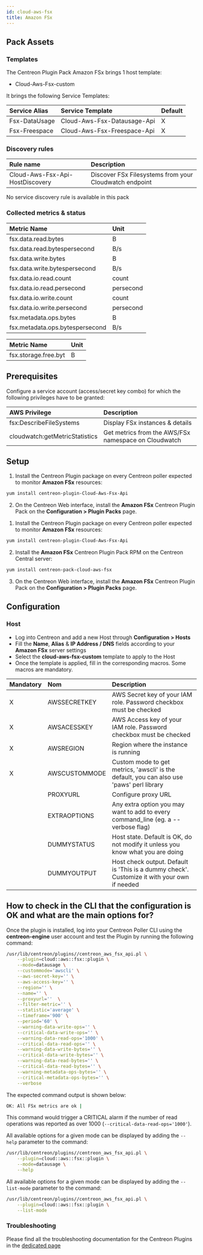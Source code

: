 ```yaml
---
id: cloud-aws-fsx
title: Amazon FSx
---
```


## Pack Assets

### Templates

The Centreon Plugin Pack Amazon FSx brings 1 host template:
* Cloud-Aws-Fsx-custom

It brings the following Service Templates:

| Service Alias | Service Template            | Default |
|:--------------|:----------------------------|:--------|
| Fsx-DataUsage | Cloud-Aws-Fsx-Datausage-Api | X       |
| Fsx-Freespace | Cloud-Aws-Fsx-Freespace-Api | X       |

### Discovery rules

<!--DOCUSAURUS_CODE_TABS-->
<!--Hosts-->

| Rule name                           | Description                                                   |
| :---------------------------------- | :------------------------------------------------------------ |
| Cloud-Aws-Fsx-Api-HostDiscovery     | Discover FSx Filesystems from your Cloudwatch endpoint        |

<!--Services-->

No service discovery rule is available in this pack

<!--END_DOCUSAURUS_CODE_TABS-->

### Collected metrics & status

<!--DOCUSAURUS_CODE_TABS-->

<!--Fsx-DataUsage-->

| Metric Name                     | Unit      |
|:--------------------------------|:----------|
| fsx.data.read.bytes             | B         |
| fsx.data.read.bytespersecond    | B/s       |
| fsx.data.write.bytes            | B         |
| fsx.data.write.bytespersecond   | B/s       |
| fsx.data.io.read.count          | count     |
| fsx.data.io.read.persecond      | persecond |
| fsx.data.io.write.count         | count     |
| fsx.data.io.write.persecond     | persecond |
| fsx.metadata.ops.bytes          | B         |
| fsx.metadata.ops.bytespersecond | B/s       |

<!--Fsx-Freespace-->

| Metric Name                     | Unit  |
|:--------------------------------|:------|
| fsx.storage.free.byt            | B     |

<!--END_DOCUSAURUS_CODE_TABS-->

## Prerequisites

Configure a service account (access/secret key combo) for which the following privileges have to be granted:

| AWS Privilege                  | Description                                          |
| :----------------------------- | :--------------------------------------------------- |
| fsx:DescribeFileSystems        | Display FSx instances & details                      |
| cloudwatch:getMetricStatistics | Get metrics from the AWS/FSx namespace on Cloudwatch |

## Setup

<!--DOCUSAURUS_CODE_TABS-->

<!--Online License-->

1. Install the Centreon Plugin package on every Centreon poller expected to monitor **Amazon FSx** resources:

```bash
yum install centreon-plugin-Cloud-Aws-Fsx-Api
```

2. On the Centreon Web interface, install the **Amazon FSx** Centreon Plugin Pack on the **Configuration > Plugin Packs** page.

<!--Offline License-->

1. Install the Centreon Plugin package on every Centreon poller expected to monitor **Amazon FSx** resources:

```bash
yum install centreon-plugin-Cloud-Aws-Fsx-Api
```

2. Install the **Amazon FSx** Centreon Plugin Pack RPM on the Centreon Central server:

```bash
yum install centreon-pack-cloud-aws-fsx
```

3. On the Centreon Web interface, install the **Amazon FSx** Centreon Plugin Pack on the **Configuration > Plugin Packs** page.

<!--END_DOCUSAURUS_CODE_TABS-->

## Configuration

### Host

* Log into Centreon and add a new Host through **Configuration > Hosts**
* Fill the **Name**, **Alias** & **IP Address / DNS** fields according to your **Amazon FSx** server settings
* Select the **cloud-aws-fsx-custom** template to apply to the Host
* Once the template is applied, fill in the corresponding macros. Some macros are mandatory.

| Mandatory   | Nom             | Description                                                                                 |
| :---------- | :-------------- | :------------------------------------------------------------------------------------------ |
| X           | AWSSECRETKEY    | AWS Secret key of your IAM role. Password checkbox must be checked                          |
| X           | AWSACESSKEY     | AWS Access key of your IAM role. Password checkbox must be checked                          |
| X           | AWSREGION       | Region where the instance is running                                                        |
| X           | AWSCUSTOMMODE   | Custom mode to get metrics, 'awscli' is the default, you can also use 'paws' perl library   |
|             | PROXYURL        | Configure proxy URL                                                                         |
|             | EXTRAOPTIONS    | Any extra option you may want to add to every command\_line (eg. a --verbose flag)          |
|             | DUMMYSTATUS     | Host state. Default is OK, do not modify it unless you know what you are doing              |
|             | DUMMYOUTPUT     | Host check output. Default is 'This is a dummy check'. Customize it with your own if needed |

## How to check in the CLI that the configuration is OK and what are the main options for? 

Once the plugin is installed, log into your Centreon Poller CLI using the 
**centreon-engine** user account and test the Plugin by running the following 
command:

```bash
/usr/lib/centreon/plugins//centreon_aws_fsx_api.pl \
    --plugin=cloud::aws::fsx::plugin \
    --mode=datausage \
    --custommode='awscli' \
    --aws-secret-key='' \
    --aws-access-key='' \
    --region='' \
    --name='' \
    --proxyurl=''  \
    --filter-metric='' \
    --statistic='average' \
    --timeframe='900' \
    --period='60' \
    --warning-data-write-ops='' \
    --critical-data-write-ops='' \
    --warning-data-read-ops='1000' \
    --critical-data-read-ops='' \
    --warning-data-write-bytes='' \
    --critical-data-write-bytes='' \
    --warning-data-read-bytes='' \
    --critical-data-read-bytes='' \
    --warning-metadata-ops-bytes='' \
    --critical-metadata-ops-bytes='' \
    --verbose
```

The expected command output is shown below:

```bash
OK: All FSx metrics are ok | 
```

This command would trigger a CRITICAL alarm if the number of read operations was reported as over
1000 (`--critical-data-read-ops='1000'`).

All available options for a given mode can be displayed by adding the 
`--help` parameter to the command:

```bash
/usr/lib/centreon/plugins//centreon_aws_fsx_api.pl \
    --plugin=cloud::aws::fsx::plugin \
    --mode=datausage \
    --help
```

All available options for a given mode can be displayed by adding the 
`--list-mode` parameter to the command:

```bash
/usr/lib/centreon/plugins//centreon_aws_fsx_api.pl \
    --plugin=cloud::aws::fsx::plugin \
    --list-mode
```

### Troubleshooting

Please find all the troubleshooting documentation for the Centreon Plugins
in the [dedicated page](../tutorials/troubleshooting-plugins)